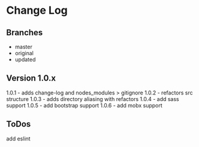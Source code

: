 # Change Log

## Branches
-   master
-   original
-   updated

## Version 1.0.x
1.0.1 - adds change-log and nodes_modules > gitignore 
1.0.2 - refactors src structure
1.0.3 - adds directory aliasing with refactors
1.0.4 - add sass support
1.0.5 - add bootstrap support
1.0.6 - add mobx support

## ToDos
add eslint